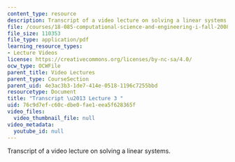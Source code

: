 ```yaml
---
content_type: resource
description: Transcript of a video lecture on solving a linear systems.
file: /courses/18-085-computational-science-and-engineering-i-fall-2008/76c9d7efc60cdbe0fae1eea5f628365f_18-085F08-L03.pdf
file_size: 110353
file_type: application/pdf
learning_resource_types:
- Lecture Videos
license: https://creativecommons.org/licenses/by-nc-sa/4.0/
ocw_type: OCWFile
parent_title: Video Lectures
parent_type: CourseSection
parent_uid: 4e3ac3b3-1de7-414e-0518-1196c7255bbd
resourcetype: Document
title: "Transcript \u2013 Lecture 3 "
uid: 76c9d7ef-c60c-dbe0-fae1-eea5f628365f
video_files:
  video_thumbnail_file: null
video_metadata:
  youtube_id: null
---
```

Transcript of a video lecture on solving a linear systems.